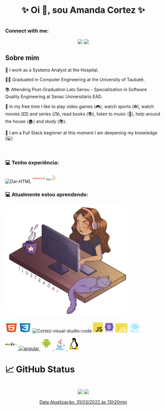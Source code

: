 <div align="center">
  <h1>✨ Oi 👋, sou Amanda Cortez ✨</h1>
</div> 

#

<h3 align="left">Connect with me:</h3>

<div align="center" style="display: inline_block"> 
  <a href = "mailto:amanda_cortez_2012@hotmail.com"><img height="22" src="https://logincdn.msauth.net/shared/1.0/content/images/microsoft_logo_ee5c8d9fb6248c938fd0dc19370e90bd.svg" target="_blank"></a>
 <a href="https://www.linkedin.com/in/amandacortez92/" target="_blank"><img height="22" src="https://img.shields.io/badge/-LinkedIn-%230077B5?style=for-the-badge&logo=linkedin&logoColor=white" target="_blank"></a> 
</div>

## Sobre mim

<p>🏥 I work as a Systems Analyst at the Hospital. </p> 
<p>👨‍🎓 Graduated in Computer Engineering at the University of Taubaté.</p> 
<p>📚 Attending Post-Graduation Lato Sensu - Specialization in Software Quality Engineering at Senac Universitário EAD.</p>
<p>🎯 In my free time I like to play video games (🎮), watch sports (⚽️), watch movies (🎞️) and series (📺), read books (📚), listen to music (🎵), help around the house (🏠) and study (📚).</p>
<p>💪 I am a Full Stack beginner at this moment I am deepening my knowledge (💻)</p> 


<div style="display: inline_block"><br>
  <h3 align="left">💻 Tenho experiência:</h3>
    <img alt="Dai-HTML" height="30" width="40" src="https://www.vectorlogo.zone/logos/git-scm/git-scm-icon.svg">
    <img alt="Dai-CSS" height="30" width="40" src="https://raw.githubusercontent.com/devicons/devicon/master/icons/oracle/oracle-original.svg">
    <img alt="Dai-visual-studio-code" height="33" width="33" src="https://raw.githubusercontent.com/devicons/devicon/master/icons/mysql/mysql-original-wordmark.svg"/>
  </div>

<h3 align="left">💻 Atualmente estou aprendendo:</h3>

<img alt="Ilustradai-pic" width="400" style="border-radius:50px;" src="https://raw.githubusercontent.com/amanda92cortez/amanda92cortez/main/Gif%20personalizado.gif"/>


<div style="display: inline_block"><br>
    <img alt="Cortez-HTML" height="30" width="40" src="https://raw.githubusercontent.com/devicons/devicon/master/icons/html5/html5-original.svg">
    <img alt="Cortez-CSS" height="30" width="40" src="https://raw.githubusercontent.com/devicons/devicon/master/icons/css3/css3-original.svg">
    <img alt="Cortez-visual-studio-code" height="33" width="33" src="https://cdn.icon-icons.com/icons2/2107/PNG/512/file_type_vscode_icon_130084.png"/>
    <img alt="Cortez-java-script" height="33" width="33" src="https://raw.githubusercontent.com/devicons/devicon/master/icons/javascript/javascript-original.svg"/>
    <img alt="Cortez-bootstrap" height="31" width="31" src="https://raw.githubusercontent.com/devicons/devicon/master/icons/bootstrap/bootstrap-plain-wordmark.svg" />
    <img alt="Cortez-Js" height="30" width="40" src="https://raw.githubusercontent.com/devicons/devicon/master/icons/javascript/javascript-plain.svg">
    <img alt="Cortez-reactjs" height="30" width="40" src="https://raw.githubusercontent.com/devicons/devicon/master/icons/react/react-original-wordmark.svg" />
  </div>

<p align="left"> 
<a href="https://nodejs.org" target="_blank"> <img src="https://raw.githubusercontent.com/devicons/devicon/master/icons/nodejs/nodejs-original-wordmark.svg" alt="nodejs" width="40" height="40"/> </a>  
<a href="https://angular.io/" target="_blank"> <img src="https://angular.io/assets/images/logos/angular/angular.svg" alt="angular" width="40" height="40"/> </a>  
<a href="https://developer.android.com" target="_blank"> <img src="https://raw.githubusercontent.com/devicons/devicon/master/icons/android/android-original-wordmark.svg" alt="android" width="40" height="40"/> </a>
<a href="https://www.java.com" target="_blank"> <img src="https://raw.githubusercontent.com/devicons/devicon/master/icons/java/java-original.svg" alt="java" width="40" height="40"/> </a> 
<a href="https://www.linux.org/" target="_blank"> <img src="https://raw.githubusercontent.com/devicons/devicon/master/icons/linux/linux-original.svg" alt="linux" width="40" height="40"/> </a> 
</p>



# 📈 GitHub Status

<div align="center">
  <br>
  <img height="130em" src="https://github-readme-stats.vercel.app/api/top-langs/?username=amanda92cortez&layout=compact&langs_count=7&theme=radical"/>
 <a href="https://github.com/amanda92cortez">
 <img height="130em" src="https://github-readme-stats.vercel.app/api?username=amanda92cortez&show_icons=true&theme=radical&include_all_commits=true&count_private=true"/>


Data Atualização: 31/03/2022 às 13h20min
